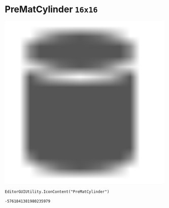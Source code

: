 # PreMatCylinder `16x16`
<img src="/img/PreMatCylinder.png" width=512 height=512>

``` CSharp
EditorGUIUtility.IconContent("PreMatCylinder")
```
```
-5761841381980235979
```

